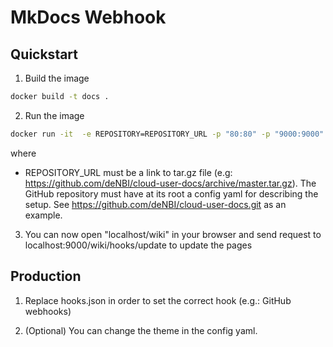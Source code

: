 # MkDocs Webhook

## Quickstart

1. Build the image

~~~BASH
docker build -t docs .
~~~

2. Run the image

~~~BASH
docker run -it  -e REPOSITORY=REPOSITORY_URL -p "80:80" -p "9000:9000"  docs
~~~

where 

 * REPOSITORY_URL  must be a link to tar.gz file (e.g: https://github.com/deNBI/cloud-user-docs/archive/master.tar.gz). 
   The GitHub repository must have at its root a config yaml for describing the setup. See https://github.com/deNBI/cloud-user-docs.git as an example.

3. You can now open  "localhost/wiki" in your browser and send request to localhost:9000/wiki/hooks/update to update the pages

## Production

1. Replace hooks.json in order to set the correct hook (e.g.: GitHub webhooks)

2. (Optional) You can change the theme in the config yaml.
